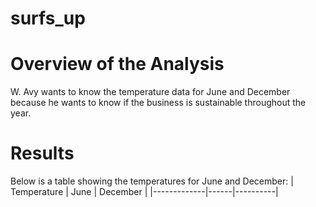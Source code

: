 # surfs_up

# Overview of the Analysis
W. Avy wants to know the temperature data for June and December because he wants to know if the business is sustainable throughout the year.

# Results
Below is a table showing the temperatures for June and December:
| Temperature | June | December |
|-------------|------|----------|
